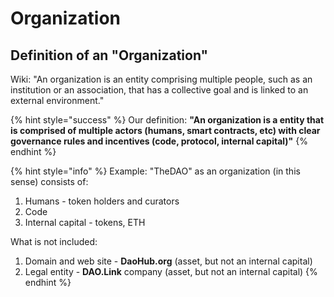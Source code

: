 # Organization

## Definition of an "Organization"

Wiki: "An organization is an entity comprising multiple people, such as an institution or an association, that has a collective goal and is linked to an external environment."

{% hint style="success" %}
Our definition: **"An organization is a entity that is comprised of multiple actors \(humans, smart contracts, etc\) with clear governance rules and incentives \(code, protocol, internal capital\)"**
{% endhint %}

{% hint style="info" %}
Example: "TheDAO" as an organization \(in this sense\) consists of:

1. Humans - token holders and curators
2. Code
3. Internal capital - tokens, ETH

What is not included:

1. Domain and web site - **DaoHub.org** \(asset, but not an internal capital\)
2. Legal entity - **DAO.Link** company \(asset, but not an internal capital\)
{% endhint %}

  
   

